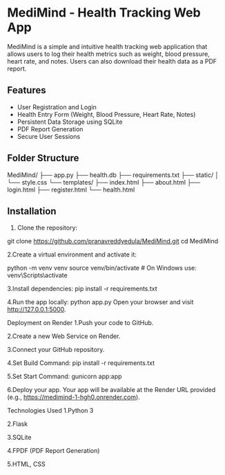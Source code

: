 # MediMind - Health Tracking Web App

MediMind is a simple and intuitive health tracking web application that allows users to log their health metrics such as weight, blood pressure, heart rate, and notes. Users can also download their health data as a PDF report.

## Features

- User Registration and Login
- Health Entry Form (Weight, Blood Pressure, Heart Rate, Notes)
- Persistent Data Storage using SQLite
- PDF Report Generation
- Secure User Sessions

## Folder Structure

MediMind/
├── app.py
├── health.db
├── requirements.txt
├── static/
│ └── style.css
└── templates/
├── index.html
├── about.html
├── login.html
├── register.html
└── health.html


## Installation

1. Clone the repository:

git clone https://github.com/pranavreddyedula/MediMind.git
cd MediMind

2.Create a virtual environment and activate it:

python -m venv venv
source venv/bin/activate  # On Windows use: venv\Scripts\activate

3.Install dependencies:
pip install -r requirements.txt

4.Run the app locally:
python app.py
Open your browser and visit http://127.0.0.1:5000.

Deployment on Render
1.Push your code to GitHub.

2.Create a new Web Service on Render.

3.Connect your GitHub repository.

4.Set Build Command: pip install -r requirements.txt

5.Set Start Command: gunicorn app:app

6.Deploy your app.
Your app will be available at the Render URL provided (e.g., https://medimind-1-hgh0.onrender.com).

Technologies Used
1.Python 3

2.Flask

3.SQLite

4.FPDF (PDF Report Generation)

5.HTML, CSS
